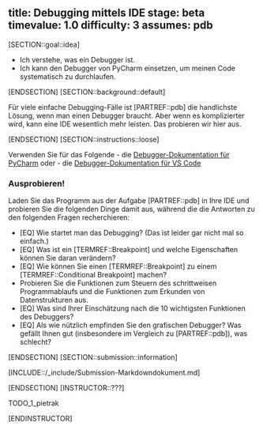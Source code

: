 title: Debugging mittels IDE
stage: beta
timevalue: 1.0
difficulty: 3
assumes: pdb
---
[SECTION::goal::idea]

- Ich verstehe, was ein Debugger ist.
- Ich kann den Debugger von PyCharm einsetzen, um meinen Code systematisch zu durchlaufen.

[ENDSECTION]
[SECTION::background::default]

Für viele einfache Debugging-Fälle ist [PARTREF::pdb] die handlichste Lösung,
wenn man einen Debugger braucht.
Aber wenn es komplizierter wird, kann eine IDE wesentlich mehr leisten.
Das probieren wir hier aus.

[ENDSECTION]
[SECTION::instructions::loose]

Verwenden Sie für das Folgende
    - die [Debugger-Dokumentation für PyCharm](https://www.jetbrains.com/help/pycharm/debugging-code.html) oder
    - die [Debugger-Dokumentation für VS Code](https://learn.microsoft.com/en-us/visualstudio/python/debugging-python-in-visual-studio)


### Ausprobieren!

Laden Sie das Programm aus der Aufgabe [PARTREF::pdb] in Ihre IDE
und probieren Sie die folgenden Dinge damit aus, während die die Antworten zu 
den folgenden Fragen recherchieren:
 
- [EQ] Wie startet man das Debugging? (Das ist leider gar nicht mal so einfach.)
- [EQ] Was ist ein [TERMREF::Breakpoint] und welche Eigenschaften können Sie daran verändern?
- [EQ] Wie können Sie einen [TERMREF::Breakpoint] zu einem [TERMREF::Conditional Breakpoint] 
  machen?
- Probieren Sie die Funktionen zum Steuern des schrittweisen Programmablaufs
  und die Funktionen zum Erkunden von Datenstrukturen aus.
- [EQ] Was sind Ihrer Einschätzung nach die 10 wichtigsten Funktionen des Debuggers?
- [EQ] Als wie nützlich empfinden Sie den grafischen Debugger?
  Was gefällt Ihnen gut (insbesondere im Vergleich zu [PARTREF::pdb]), was schlecht?

[ENDSECTION]
[SECTION::submission::information]

[INCLUDE::/_include/Submission-Markdowndokument.md]

[ENDSECTION]
[INSTRUCTOR::???]

TODO_1_pietrak

[ENDINSTRUCTOR]
